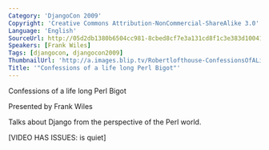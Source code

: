 ```yaml
---
Category: 'DjangoCon 2009'
Copyright: 'Creative Commons Attribution-NonCommercial-ShareAlike 3.0'
Language: 'English'
SourceUrl: http://05d2db1380b6504cc981-8cbed8cf7e3a131cd8f1c3e383d10041.r93.cf2.rackcdn.com/djangocon-2009/30_confessions-of-a-life-long-perl-bigot.ogv
Speakers: [Frank Wiles]
Tags: [djangocon, djangocon2009]
ThumbnailUrl: 'http://a.images.blip.tv/Robertlofthouse-ConfessionsOfALifeLongPerlBigot929.png'
Title: '"Confessions of a life long Perl Bigot"'
---
```

Confessions of a life long Perl Bigot

  
Presented by Frank Wiles

  
Talks about Django from the perspective of the Perl world.

  
[VIDEO HAS ISSUES: is quiet]

